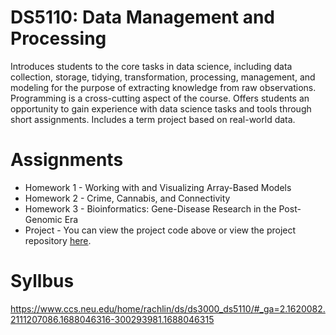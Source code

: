 # DS5110: Data Management and Processing
Introduces students to the core tasks in data science, including data collection, storage, tidying, transformation, processing, management, and modeling for the purpose of extracting knowledge from raw observations. Programming is a cross-cutting aspect of the course. Offers students an opportunity to gain experience with data science tasks and tools through short assignments. Includes a term project based on real-world data.

# Assignments
- Homework 1 - Working with and Visualizing Array-Based Models
- Homework 2 - Crime, Cannabis, and Connectivity
- Homework 3 - Bioinformatics: Gene-Disease Research in the Post-Genomic Era
- Project - You can view the project code above or view the project repository [here](<https://github.com/ZacharyArmandNEU/DS5110-blue-bikes>).

# Syllbus
https://www.ccs.neu.edu/home/rachlin/ds/ds3000_ds5110/#_ga=2.1620082.2111207086.1688046316-300293981.1688046315
